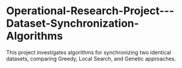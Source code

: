 # Operational-Research-Project---Dataset-Synchronization-Algorithms
This project investigates algorithms for synchronizing two identical datasets, comparing Greedy, Local Search, and Genetic approaches. 

